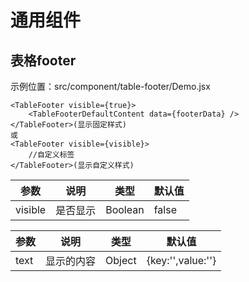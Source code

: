 # 通用组件
## 表格footer
示例位置：src/component/table-footer/Demo.jsx

```
<TableFooter visible={true}>
    <TableFooterDefaultContent data={footerData} />
</TableFooter>(显示固定样式)
或
<TableFooter visible={visible}>
    //自定义标签
</TableFooter>(显示自定义样式)
```
|参数 | 说明| 类型| 默认值|
|----|----|----|----|
|visible|是否显示|Boolean|false|

|参数 | 说明| 类型| 默认值|
|----|----|----|----|
|text|显示的内容|Object|{key:'',value:''} |
